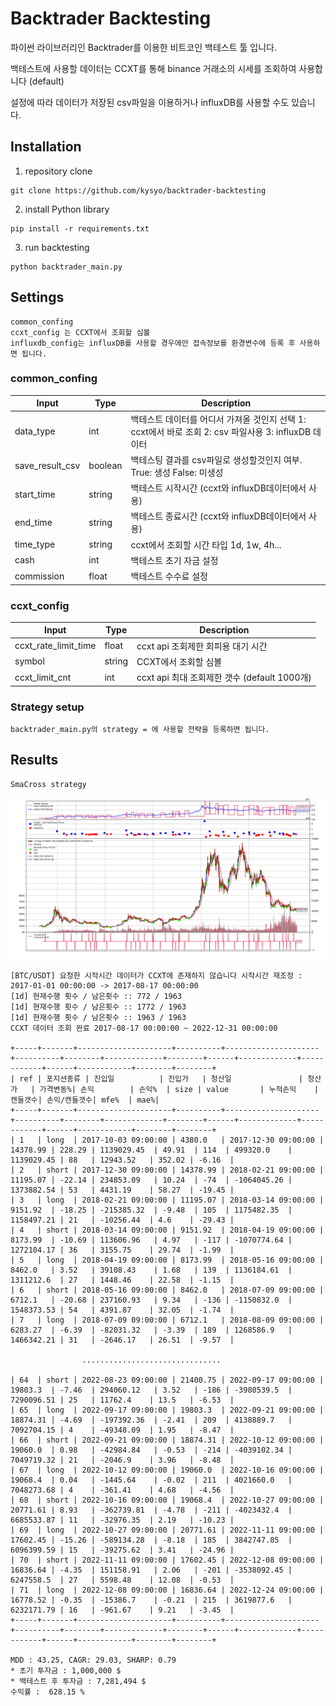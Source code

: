 # Backtrader Backtesting
파이썬 라이브러리인 Backtrader를 이용한 비트코인 백테스트 툴 입니다.

백테스트에 사용할 데이터는 CCXT를 통해 binance 거래소의 시세를 조회하여 사용합니다 (default)

설정에 따라 데이터가 저장된 csv파일을 이용하거나 influxDB를 사용할 수도 있습니다.

## Installation

1. repository clone 
```
git clone https://github.com/kysyo/backtrader-backtesting
```

2. install Python library
```
pip install -r requirements.txt
```

3. run backtesting
```
python backtrader_main.py
```

## Settings

```
common_confing
ccxt_config 는 CCXT에서 조회할 심볼
influxdb_config는 influxDB를 사용할 경우에만 접속정보를 환경변수에 등록 후 사용하면 됩니다.
```

### common_confing

| Input       |Type  | Description |
| ----------- |----- | ----------- |  
|data_type|int|백테스트 데이터를 어디서 가져올 것인지 선택 1: ccxt에서 바로 조회 2: csv 파일사용 3: influxDB 데이터 |  
|save_result_csv|boolean|백테스팅 결과를 csv파일로 생성할것인지 여부. True: 생성 False: 미생성 |  
|start_time|string|백테스트 시작시간 (ccxt와 influxDB데이터에서 사용) |  
|end_time|string|백테스트 종료시간 (ccxt와 influxDB데이터에서 사용) |  
|time_type|string|ccxt에서 조회할 시간 타입 1d, 1w, 4h... |  
|cash|int|백테스트 초기 자금 설정 |
|commission|float|백테스트 수수료 설정 |

### ccxt_config
| Input       |Type  | Description |
| ----------- |----- | ----------- | 
|ccxt_rate_limit_time|float|ccxt api 조회제한 회피용 대기 시간 |
|symbol|string| CCXT에서 조회할 심볼 |
|ccxt_limit_cnt|int|ccxt api 최대 조회제한 갯수 (default 1000개) |

### Strategy setup
```
backtrader_main.py의 strategy = 에 사용할 전략을 등록하면 됩니다.
```

## Results

```
SmaCross strategy
```

![alt text](result/backtesting_result.png "backtesting_result_png")

```
[BTC/USDT] 요청한 시작시간 데이터가 CCXT에 존재하지 않습니다 시작시간 재조정 : 2017-01-01 00:00:00 -> 2017-08-17 00:00:00
[1d] 현재수행 횟수 / 남은횟수 :: 772 / 1963
[1d] 현재수행 횟수 / 남은횟수 :: 1772 / 1963
[1d] 현재수행 횟수 / 남은횟수 :: 1963 / 1963
CCXT 데이터 조회 완료 2017-08-17 00:00:00 ~ 2022-12-31 00:00:00

+-----+-------+---------------------+----------+---------------------+----------+--------+-------------+--------+------+-------------+------------+------+------------+--------+--------+
| ref | 포지션종류 | 진입일          | 진입가   | 청산일               | 청산가   | 가격변동%| 손익        | 손익%  | size | value       | 누적손익    | 캔들갯수| 손익/캔들갯수| mfe%  | mae%|
+-----+-------+---------------------+----------+---------------------+----------+--------+-------------+--------+------+-------------+------------+------+------------+--------+--------+
| 1   | long  | 2017-10-03 09:00:00 | 4380.0   | 2017-12-30 09:00:00 | 14378.99 | 228.29 | 1139029.45  | 49.91  | 114  | 499320.0    | 1139029.45 | 88   | 12943.52   | 352.02 | -6.16  |
| 2   | short | 2017-12-30 09:00:00 | 14378.99 | 2018-02-21 09:00:00 | 11195.07 | -22.14 | 234853.09   | 10.24  | -74  | -1064045.26 | 1373882.54 | 53   | 4431.19    | 58.27  | -19.45 |
| 3   | long  | 2018-02-21 09:00:00 | 11195.07 | 2018-03-14 09:00:00 | 9151.92  | -18.25 | -215385.32  | -9.48  | 105  | 1175482.35  | 1158497.21 | 21   | -10256.44  | 4.6    | -29.43 |
| 4   | short | 2018-03-14 09:00:00 | 9151.92  | 2018-04-19 09:00:00 | 8173.99  | -10.69 | 113606.96   | 4.97   | -117 | -1070774.64 | 1272104.17 | 36   | 3155.75    | 29.74  | -1.99  |
| 5   | long  | 2018-04-19 09:00:00 | 8173.99  | 2018-05-16 09:00:00 | 8462.0   | 3.52   | 39108.43    | 1.68   | 139  | 1136184.61  | 1311212.6  | 27   | 1448.46    | 22.58  | -1.15  |
| 6   | short | 2018-05-16 09:00:00 | 8462.0   | 2018-07-09 09:00:00 | 6712.1   | -20.68 | 237160.93   | 9.34   | -136 | -1150832.0  | 1548373.53 | 54   | 4391.87    | 32.05  | -1.74  |
| 7   | long  | 2018-07-09 09:00:00 | 6712.1   | 2018-08-09 09:00:00 | 6283.27  | -6.39  | -82031.32   | -3.39  | 189  | 1268586.9   | 1466342.21 | 31   | -2646.17   | 26.51  | -9.57  |

                ...............................

| 64  | short | 2022-08-23 09:00:00 | 21400.75 | 2022-09-17 09:00:00 | 19803.3  | -7.46  | 294060.12   | 3.52   | -186 | -3980539.5  | 7290096.51 | 25   | 11762.4    | 13.5   | -6.53  |
| 65  | long  | 2022-09-17 09:00:00 | 19803.3  | 2022-09-21 09:00:00 | 18874.31 | -4.69  | -197392.36  | -2.41  | 209  | 4138889.7   | 7092704.15 | 4    | -49348.09  | 1.95   | -8.47  |
| 66  | short | 2022-09-21 09:00:00 | 18874.31 | 2022-10-12 09:00:00 | 19060.0  | 0.98   | -42984.84   | -0.53  | -214 | -4039102.34 | 7049719.32 | 21   | -2046.9    | 3.96   | -8.48  |
| 67  | long  | 2022-10-12 09:00:00 | 19060.0  | 2022-10-16 09:00:00 | 19068.4  | 0.04   | -1445.64    | -0.02  | 211  | 4021660.0   | 7048273.68 | 4    | -361.41    | 4.68   | -4.56  |
| 68  | short | 2022-10-16 09:00:00 | 19068.4  | 2022-10-27 09:00:00 | 20771.61 | 8.93   | -362739.81  | -4.78  | -211 | -4023432.4  | 6685533.87 | 11   | -32976.35  | 2.19   | -10.23 |
| 69  | long  | 2022-10-27 09:00:00 | 20771.61 | 2022-11-11 09:00:00 | 17602.45 | -15.26 | -589134.28  | -8.18  | 185  | 3842747.85  | 6096399.59 | 15   | -39275.62  | 3.41   | -24.96 |
| 70  | short | 2022-11-11 09:00:00 | 17602.45 | 2022-12-08 09:00:00 | 16836.64 | -4.35  | 151158.91   | 2.06   | -201 | -3538092.45 | 6247558.5  | 27   | 5598.48    | 12.08  | -0.53  |
| 71  | long  | 2022-12-08 09:00:00 | 16836.64 | 2022-12-24 09:00:00 | 16778.52 | -0.35  | -15386.7    | -0.21  | 215  | 3619877.6   | 6232171.79 | 16   | -961.67    | 9.21   | -3.45  |
+-----+-------+---------------------+----------+---------------------+----------+--------+-------------+--------+------+-------------+------------+------+------------+--------+--------+

MDD : 43.25, CAGR: 29.03, SHARP: 0.79
* 초기 투자금 : 1,000,000 $
* 백테스트 후 투자금 : 7,281,494 $
수익률 :  628.15 %

```
